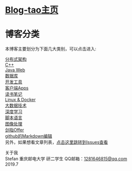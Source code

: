 # [Blog-tao主页](https://github.com/stefan-tao/Blog-tao/wiki/Home-page)

# 博客分类   

本博客主要划分为下面几大类别，可以点击进入:

[分布式架构](https://github.com/stefan-tao/Blog-tao/projects/1)  
[C++](https://github.com/stefan-tao/Blog-tao/projects/2)   
[Java Web](https://github.com/stefan-tao/Blog-tao/projects/3)   
[数据库](https://github.com/stefan-tao/Blog-tao/projects/4)   
[开发工具](https://github.com/stefan-tao/Blog-tao/projects/5)   
[客户端Apps](https://github.com/stefan-tao/Blog-tao/projects/6)   
[读书笔记](https://github.com/stefan-tao/Blog-tao/projects/7)   
[Linux &amp; Docker](https://github.com/stefan-tao/Blog-tao/projects/8)   
[大数据技术](https://github.com/stefan-tao/Blog-tao/projects/9)   
[深度学习](https://github.com/stefan-tao/Blog-tao/projects/10)   
[脚本语言](https://github.com/stefan-tao/Blog-tao/projects/11)    
[图像处理](https://github.com/stefan-tao/Blog-tao/projects/12)   
[剑指Offer](https://github.com/stefan-tao/Blog-tao/projects/13)   
[github的Markdown编辑](https://help.github.com/en/categories/writing-on-github)   
另外，如果想看文章列表，[点击这里跳转到Issues查看](https://github.com/stefan-tao/Blog-tao/issues)   

关于我   
Stefan 重庆邮电大学 研二学生 QQ邮箱：1281646815@qq.com   
2019.7   



